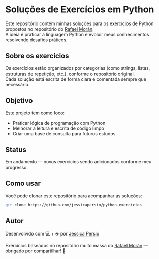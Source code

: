 
#  Soluções de Exercícios em Python

Este repositório contém minhas soluções para os exercícios de Python propostos no repositório do [Rafael Morán](https://github.com/rmveiga/exercicios_python?tab=readme-ov-file#b%C3%A1sico).  
A ideia é praticar a linguagem Python e evoluir meus conhecimentos resolvendo desafios práticos.

##  Sobre os exercícios

Os exercícios estão organizados por categorias (como strings, listas, estruturas de repetição, etc.), conforme o repositório original.  
Cada solução está escrita de forma clara e comentada sempre que necessário.


##  Objetivo

Este projeto tem como foco:

- Praticar lógica de programação com Python
- Melhorar a leitura e escrita de código limpo
- Criar uma base de consulta para futuros estudos

## Status

 Em andamento — novos exercícios sendo adicionados conforme meu progresso.

##  Como usar

Você pode clonar este repositório para acompanhar as soluções:

```bash
git clone https://github.com/jessicapersio/python-exercicios
 ```

##  Autor

Desenvolvido com 💻 + ☕ por [Jessica Persio](https://github.com/jessicapersio)

 Exercícios baseados no repositório muito massa do
[Rafael Morán](https://github.com/rmveiga/exercicios_python?tab=readme-ov-file#b%C3%A1sico) — obrigado por compartilhar! 🙌





